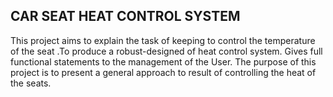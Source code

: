 ## CAR SEAT HEAT CONTROL SYSTEM

This project aims to explain the task of keeping to control the temperature of the seat .To produce a robust-designed of heat control system. Gives full functional statements to the management of the User. The purpose of this project is to present a general approach to result of controlling the heat of the seats.
